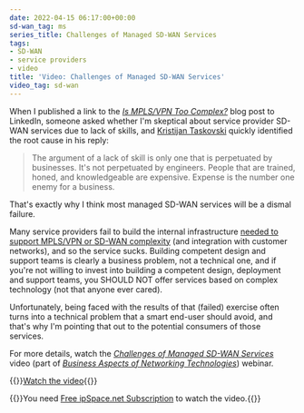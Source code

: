 ```yaml
---
date: 2022-04-15 06:17:00+00:00
sd-wan_tag: ms
series_title: Challenges of Managed SD-WAN Services
tags:
- SD-WAN
- service providers
- video
title: 'Video: Challenges of Managed SD-WAN Services'
video_tag: sd-wan
---
```

When I published a link to the _[Is MPLS/VPN Too Complex?](/2022/03/mpls-vpn-too-complex.html)_ blog post to LinkedIn, someone asked whether I'm skeptical about service provider SD-WAN services due to lack of skills, and [Kristijan Taskovski](https://www.linkedin.com/in/kristijan-taskovski/) quickly identified the root cause in his reply:

> The argument of a lack of skill is only one that is perpetuated by businesses. It's not perpetuated by engineers. People that are trained, honed, and knowledgeable are expensive. Expense is the number one enemy for a business.

That's exactly why I think most managed SD-WAN services will be a dismal failure.
<!--more-->
Many service providers fail to build the internal infrastructure [needed to support MPLS/VPN or SD-WAN complexity](/2020/03/sdwan-service-provider-perspective.html) (and integration with customer networks), and so the service sucks. Building competent design and support teams is clearly a business problem, not a technical one, and if you're not willing to invest into building a competent design, deployment and support teams, you SHOULD NOT offer services based on complex technology (not that anyone ever cared).

Unfortunately, being faced with the results of that (failed) exercise often turns into a technical problem that a smart end-user should avoid, and that's why I'm pointing that out to the potential consumers of those services.

For more details, watch the _[Challenges of Managed SD-WAN Services](https://my.ipspace.net/bin/get/NetBiz/MS3%20-%20Challenges%20of%20Managed%20SD-WAN%20Services.mp4?doccode=NetBiz)_ video (part of _[Business Aspects of Networking Technologies](https://www.ipspace.net/Business_Aspects_of_Networking_Technologies)_) webinar.

{{<jump>}}[Watch the video](https://my.ipspace.net/bin/get/NetBiz/MS3%20-%20Challenges%20of%20Managed%20SD-WAN%20Services.mp4?doccode=NetBiz){{</jump>}}

{{<note info >}}You need [Free ipSpace.net Subscription](https://www.ipspace.net/Subscription/Free) to watch the video.{{</note>}}
